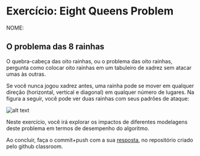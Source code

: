 # Exercício: Eight Queens Problem
NOME: <digite seu nome>
  
## O problema das 8 rainhas

O quebra-cabeça das oito rainhas, ou o problema das oito rainhas, pergunta como colocar oito rainhas em um tabuleiro de xadrez sem atacar umas às outras. 

Se você nunca jogou xadrez antes, uma rainha pode se mover em qualquer direção (horizontal, vertical e diagonal) em qualquer número de lugares. Na figura a seguir, você pode ver duas rainhas com seus padrões de ataque:

![alt text](https://solarianprogrammer.com/images/2017/11/20/queens_attack_patterns.png)

Neste exercício, você irá explorar os impactos de diferentes modelagens deste problema em termos de desempenho do algoritmo.

Ao concluir, faça o commit+push com a sua [resposta](ia-exercicio-eight-queens.ipynb), no repositório criado pelo github classroom.
